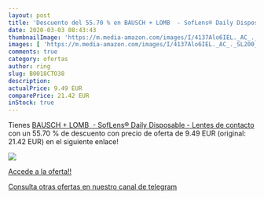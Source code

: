 ```yaml
---
layout: post
title: 'Descuento del 55.70 % en BAUSCH + LOMB  - SofLens® Daily Disposab'
date: 2020-03-03 08:43:43
thumbnailImage: 'https://m.media-amazon.com/images/I/4137Alo6IEL._AC_._SL200_.jpg'
images: [ 'https://m.media-amazon.com/images/I/4137Alo6IEL._AC_._SL200_.jpg' ]
comments: true
category: ofertas
author: ring
slug: B0018CTO38
description:
actualPrice: 9.49 EUR
comparePrice: 21.42 EUR
inStock: true
---
```


Tienes [BAUSCH + LOMB  - SofLens® Daily Disposable - Lentes de contacto](https://www.amazon.com/dp/B0018CTO38/?tag=redken08-20) con un 55.70 % de descuento con precio de oferta de 9.49 EUR (original: 21.42 EUR) en el siguiente enlace!

[![](https://m.media-amazon.com/images/I/4137Alo6IEL._AC_._SL200_.jpg)](https://www.amazon.com/dp/B0018CTO38/?tag=redken08-20)

[Accede a la oferta!!](https://www.amazon.com/dp/B0018CTO38/?tag=redken08-20)

[Consulta otras ofertas en nuestro canal de telegram](https://t.me/s/ofertas25)
